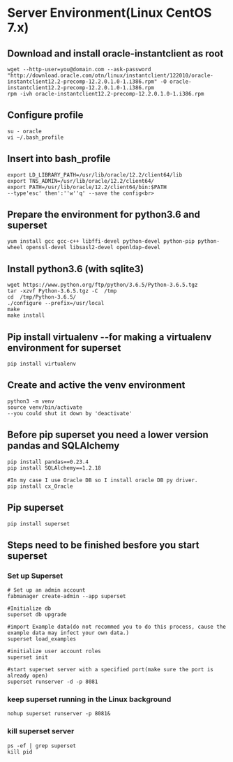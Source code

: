 # Server Environment(Linux CentOS 7.x)<br>

## Download and install oracle-instantclient as root<br>
```
wget --http-user=you@domain.com --ask-password "http://download.oracle.com/otn/linux/instantclient/122010/oracle-instantclient12.2-precomp-12.2.0.1.0-1.i386.rpm" -O oracle-instantclient12.2-precomp-12.2.0.1.0-1.i386.rpm
rpm -ivh oracle-instantclient12.2-precomp-12.2.0.1.0-1.i386.rpm
```


## Configure profile<br>
```
su - oracle
vi ~/.bash_profile 
```


## Insert into bash_profile<br>
```
export LD_LIBRARY_PATH=/usr/lib/oracle/12.2/client64/lib
export TNS_ADMIN=/usr/lib/oracle/12.2/client64/
export PATH=/usr/lib/oracle/12.2/client64/bin:$PATH
--type'esc' then':''w''q' --save the config<br>
```


## Prepare the environment for python3.6 and superset<br>
```
yum install gcc gcc-c++ libffi-devel python-devel python-pip python-wheel openssl-devel libsasl2-devel openldap-devel
```


## Install python3.6 (with sqlite3)<br>
```
wget https://www.python.org/ftp/python/3.6.5/Python-3.6.5.tgz
tar -xzvf Python-3.6.5.tgz -C  /tmp
cd  /tmp/Python-3.6.5/
./configure --prefix=/usr/local
make
make install
```


## Pip install virtualenv --for making a virtualenv environment for superset<br>
```
pip install virtualenv
```


## Create and active the venv environment<br>
```
python3 -m venv
source venv/bin/activate
--you could shut it down by 'deactivate'
```


## Before pip superset you need a lower version pandas and SQLAlchemy<br>
```
pip install pandas==0.23.4
pip install SQLAlchemy==1.2.18

#In my case I use Oracle DB so I install oracle DB py driver.
pip install cx_Oracle
```


## Pip superset<br>
```
pip install superset
```


## Steps need to be finished besfore you start superset<br>


### Set up Superset<br>
```
# Set up an admin account
fabmanager create-admin --app superset 

#Initialize db
superset db upgrade

#import Example data(do not recommed you to do this process, cause the example data may infect your own data.)
superset load_examples

#initialize user account roles
superset init

#start superset server with a specified port(make sure the port is already open)
superset runserver -d -p 8081

```

 
### keep superset running in the Linux background<br>
```
nohup superset runserver -p 8081&
```
 
 
### kill superset server<br>
```
ps -ef | grep superset
kill pid
```


